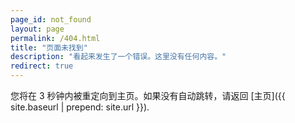 ```yaml
---
page_id: not_found
layout: page
permalink: /404.html
title: "页面未找到"
description: "看起来发生了一个错误。这里没有任何内容。"
redirect: true
---
```


您将在 3 秒钟内被重定向到主页。如果没有自动跳转，请返回 [主页]({{ site.baseurl | prepend: site.url }}).